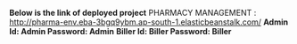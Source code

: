 **Below is the link of deployed project**
PHARMACY MANAGEMENT : http://pharma-env.eba-3bgq9ybm.ap-south-1.elasticbeanstalk.com/
**Admin Id: Admin    Password: Admin**
**Biller Id: Biller Password: Biller**
